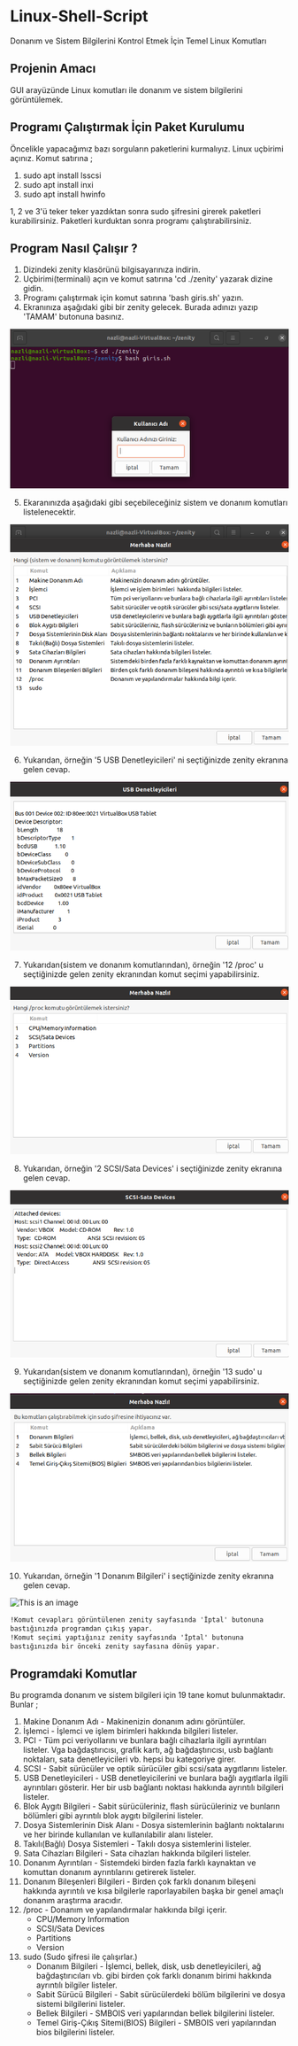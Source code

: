 # Linux-Shell-Script
Donanım ve Sistem Bilgilerini Kontrol Etmek İçin Temel Linux Komutları

## Projenin Amacı
GUI arayüzünde Linux komutları ile donanım ve sistem bilgilerini görüntülemek. 

## Programı Çalıştırmak İçin Paket Kurulumu
Öncelikle yapacağımız bazı sorguların paketlerini kurmalıyız.
Linux uçbirimi açınız. 
Komut satırına ;
1. sudo apt install lsscsi 
2. sudo apt install inxi 
3. sudo apt install hwinfo 

1, 2 ve 3'ü teker teker yazdıktan sonra sudo şifresini girerek paketleri kurabilirsiniz.
Paketleri kurduktan sonra programı çalıştırabilirsiniz.
 
## Program Nasıl Çalışır ?
1. Dizindeki zenity klasörünü bilgisayarınıza indirin.
2. Uçbirimi(terminali) açın ve komut satırına 'cd ./zenity' yazarak dizine gidin.
3. Programı çalıştırmak için komut satırına 'bash giris.sh' yazın.
4. Ekranınıza aşağıdaki gibi bir zenity gelecek. Burada adınızı yazıp 'TAMAM' butonuna basınız.
 
![This is an image](https://github.com/nzligursoy/Linux-Shell-Script-/blob/main/images/giris.png)

5. Ekaranınızda aşağıdaki gibi seçebileceğiniz sistem ve donanım komutları listelenecektir.

![This is an image](https://github.com/nzligursoy/Linux-Shell-Script-/blob/main/images/main.png)

6. Yukarıdan, örneğin '5 USB Denetleyicileri' ni seçtiğinizde zenity ekranına gelen cevap.
 
![This is an image](https://github.com/nzligursoy/Linux-Shell-Script-/blob/main/images/usb_denetleyicileri.png)

7. Yukarıdan(sistem ve donanım komutlarından), örneğin '12 /proc' u seçtiğinizde gelen zenity ekranından komut seçimi yapabilirsiniz.

![This is an image](https://github.com/nzligursoy/Linux-Shell-Script-/blob/main/images/proc.png)

8. Yukarıdan, örneğin '2 SCSI/Sata Devices' i seçtiğinizde zenity ekranına gelen cevap.
 
![This is an image](https://github.com/nzligursoy/Linux-Shell-Script-/blob/main/images/scsi.png)

9. Yukarıdan(sistem ve donanım komutlarından), örneğin '13 sudo' u seçtiğinizde gelen zenity ekranından komut seçimi yapabilirsiniz.

![This is an image](https://github.com/nzligursoy/Linux-Shell-Script-/blob/main/images/sudo.png)

10. Yukarıdan, örneğin '1 Donanım Bilgileri' i seçtiğinizde zenity ekranına gelen cevap.
 
![This is an image](https://github.com/nzligursoy/Linux-Shell-Script-/blob/main/images/donan%C4%B1m_bilgileri.png)

```
!Komut cevapları görüntülenen zenity sayfasında 'İptal' butonuna bastığınızda programdan çıkış yapar. 
!Komut seçimi yaptığınız zenity sayfasında 'İptal' butonuna bastığınızda bir önceki zenity sayfasına dönüş yapar. 
```

## Programdaki Komutlar
Bu programda donanım ve sistem bilgileri için 19 tane komut bulunmaktadır. Bunlar ;
1. Makine Donanım Adı - Makinenizin donanım adını görüntüler.
2. İşlemci - İşlemci ve işlem birimleri  hakkında bilgileri listeler.
3. PCI - Tüm pci veriyollarını ve bunlara bağlı cihazlarla ilgili ayrıntıları listeler. Vga bağdaştırıcısı, grafik kartı, ağ bağdaştırıcısı, usb bağlantı noktaları, sata denetleyicileri vb. hepsi bu kategoriye girer.
4. SCSI - Sabit sürücüler ve optik sürücüler gibi scsi/sata aygıtlarını listeler.
5. USB Denetleyicileri - USB denetleyicilerini ve bunlara bağlı aygıtlarla ilgili ayrıntıları gösterir. Her bir usb bağlantı noktası hakkında ayrıntılı bilgileri listeler.
6. Blok Aygıtı Bilgileri - Sabit sürücüleriniz, flash sürücüleriniz ve bunların bölümleri gibi ayrıntılı blok aygıtı bilgilerini listeler.
7. Dosya Sistemlerinin Disk Alanı - Dosya sistemlerinin bağlantı noktalarını ve her birinde kullanılan ve kullanılabilir alanı listeler.
8. Takılı(Bağlı) Dosya Sistemleri - Takılı dosya sistemlerini listeler.
9. Sata Cihazları Bilgileri - Sata cihazları hakkında bilgileri listeler.
10. Donanım Ayrıntıları - Sistemdeki birden fazla farklı kaynaktan ve komuttan donanım ayrıntılarını getirerek listeler.
11. Donanım Bileşenleri Bilgileri - Birden çok farklı donanım bileşeni hakkında ayrıntılı ve kısa bilgilerle raporlayabilen başka bir genel amaçlı donanım araştırma aracıdır.
12. /proc - Donanım ve yapılandırmalar hakkında bilgi içerir.
    - CPU/Memory Information
    - SCSI/Sata Devices
    - Partitions
    - Version
13. sudo (Sudo şifresi ile çalışırlar.)
    - Donanım Bilgileri - İşlemci, bellek, disk, usb denetleyicileri, ağ bağdaştırıcıları vb. gibi birden çok farklı donanım birimi hakkında ayrıntılı bilgiler listeler.
    - Sabit Sürücü Bilgileri - Sabit sürücülerdeki bölüm bilgilerini ve dosya sistemi bilgilerini listeler.
    - Bellek Bilgileri - SMBOIS veri yapılarından bellek bilgilerini listeler.
    - Temel Giriş-Çıkış Sitemi(BIOS) Bilgileri - SMBOIS veri yapılarından bios bilgilerini listeler.
